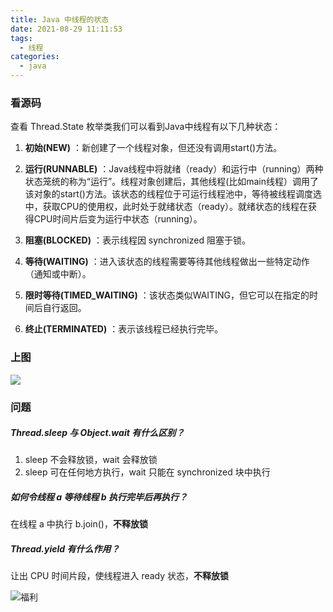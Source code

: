```yaml
---
title: Java 中线程的状态
date: 2021-08-29 11:11:53
tags:
  - 线程
categories:
  - java
---
```


### 看源码

查看 Thread.State 枚举类我们可以看到Java中线程有以下几种状态：

1. **初始(NEW)** ：新创建了一个线程对象，但还没有调用start()方法。

2. **运行(RUNNABLE)** ：Java线程中将就绪（ready）和运行中（running）两种状态笼统的称为“运行”。线程对象创建后，其他线程(比如main线程）调用了该对象的start()方法。该状态的线程位于可运行线程池中，等待被线程调度选中，获取CPU的使用权，此时处于就绪状态（ready）。就绪状态的线程在获得CPU时间片后变为运行中状态（running）。

3. **阻塞(BLOCKED)** ：表示线程因 synchronized 阻塞于锁。

4. **等待(WAITING)** ：进入该状态的线程需要等待其他线程做出一些特定动作（通知或中断）。

5. **限时等待(TIMED_WAITING)** ：该状态类似WAITING，但它可以在指定的时间后自行返回。

6. **终止(TERMINATED)** ：表示该线程已经执行完毕。

### 上图

![](/images/java-thread-state/java-thread-state.jpg)

### 问题

##### Thread.sleep 与 Object.wait 有什么区别？

1. sleep 不会释放锁，wait 会释放锁
2. sleep 可在任何地方执行，wait 只能在 synchronized 块中执行

##### 如何令线程 a 等待线程 b 执行完毕后再执行？

在线程 a 中执行 b.join()，**不释放锁**

##### Thread.yield 有什么作用？

让出 CPU 时间片段，使线程进入 ready 状态，**不释放锁**

![福利](/images/骚图/三国杀/王异4.jpg)
